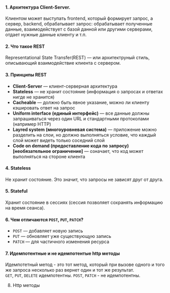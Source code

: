 #### 1. Архитектура Client-Server.
Клиентом может выступать frontend, который формирует запрос, а сервер, backend, обрабатывает запрос: обрабатывает полученные данные, взаимодействует с базой данной или другими серверами, отдает нужные данные клиенту и т.п. 

#### 2. Что такое REST
Representational State Transfer(REST) — или архитектруный стиль, описывающий взаимодействие клиента с сервером. 

#### 3. Принципы REST
* __Client-Server__ — клиент-серверная архитектура
* __Stateless__ — не хранит состояние (информация о запросах и ответах нигде не хранится)
* __Cacheable__ — должно быть явное указание, можно ли клиенту кэшировать ответ на запрос
* __Uniform interface (единый интерфейс)__ — все данные должны запрашиваться через один URL и стандартными протоколами (например HTTP) 
* __Layred system (многоуровневая система)__ — приложение можно разделить на слои, но должно выполняться условие, что каждый слой может видеть только соседний слой
* __Code on demand (предоставление кода по запросу) [необязательное ограничение]__ — означает, что код может выполняться на стороне клиента


#### 4. Stateless
Не хранит состояние. Это значит, что запросы не зависят друг от друга.

#### 5. Stateful
Хранит состояние в сессиях (сессия позволяет сохранять информацию на время сеанса).

#### 6. Чем отличаются `POST`, `PUT`, `PATCH`?
* `POST` — добавляет новую запись
* `PUT` — обновляет уже существующую запись
* `PATCH` — для частичного изменения ресурса

#### 7. Идемпотентные и не идемпотентые http методы 
Идемпотетный метод - это тот метод, который при вызове одного и того же запроса несколько раз вернет один и тот же результат.  
`GET`, `PUT`, `DELETE` идемпотентны.
`POST`, `PATCH` - не идемпотентны.

8. Http методы

